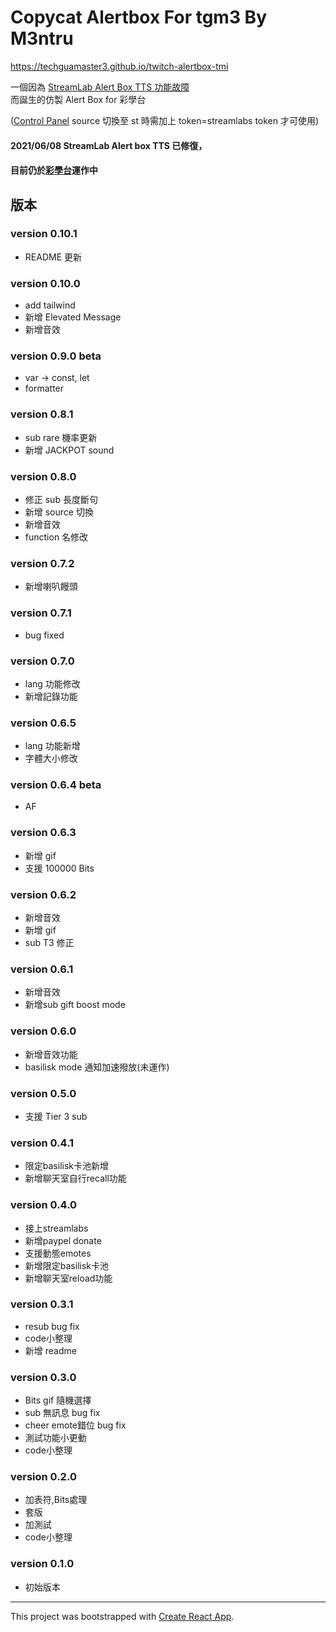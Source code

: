 # Copycat Alertbox For tgm3 By M3ntru

https://techguamaster3.github.io/twitch-alertbox-tmi

一個因為 [StreamLab Alert Box TTS 功能故障](https://hackmd.io/@M3ntru/AlertBoxIssue)  
而誕生的仿製 Alert Box for 彩學台

([Control Panel](https://github.com/TechGuaMaster3/tgm3-control-panel) source 切換至 st 時需加上 token=streamlabs token 才可使用)

#### 2021/06/08 StreamLab Alert box TTS 已修復，
#### 目前仍於[彩學台](https://www.twitch.tv/tetristhegrandmaster3)運作中

## 版本

### version 0.10.1 
- README 更新

### version 0.10.0 
- add tailwind
- 新增 Elevated Message
- 新增音效

### version 0.9.0 beta
- var -> const, let
- formatter

### version 0.8.1
- sub rare 機率更新
- 新增 JACKPOT sound 

### version 0.8.0
- 修正 sub 長度斷句
- 新增 source 切換
- 新增音效
- function 名修改

### version 0.7.2
- 新增喇叭饅頭

### version 0.7.1
- bug fixed

### version 0.7.0
- lang 功能修改
- 新增記錄功能

### version 0.6.5
- lang 功能新增
- 字體大小修改

### version 0.6.4 beta
- AF

### version 0.6.3
- 新增 gif
- 支援 100000 Bits

### version 0.6.2
- 新增音效
- 新增 gif
- sub T3 修正

### version 0.6.1
- 新增音效
- 新增sub gift boost mode

### version 0.6.0
- 新增音效功能
- basilisk mode 通知加速撥放(未運作)

### version 0.5.0
- 支援 Tier 3 sub

### version 0.4.1
- 限定basilisk卡池新增
- 新增聊天室自行recall功能

### version 0.4.0
- 接上streamlabs
- 新增paypel donate
- 支援動態emotes
- 新增限定basilisk卡池
- 新增聊天室reload功能


### version 0.3.1 
- resub bug fix
- code小整理
- 新增 readme 

### version 0.3.0 
- Bits gif 隨機選擇
- sub 無訊息 bug fix
- cheer emote錯位 bug fix
- 測試功能小更動
- code小整理

### version 0.2.0 
- 加表符,Bits處理
- 套版
- 加測試
- code小整理

### version 0.1.0 
- 初始版本

-------------------------

This project was bootstrapped with [Create React App](https://github.com/facebook/create-react-app).

